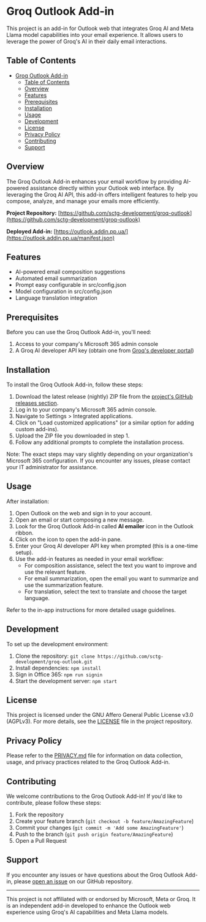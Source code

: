 # Groq Outlook Add-in

This project is an add-in for Outlook web that integrates Groq AI and Meta Llama model capabilities into your email experience. It allows users to leverage the power of Groq's AI in their daily email interactions.

## Table of Contents

- [Groq Outlook Add-in](#groq-outlook-add-in)
  - [Table of Contents](#table-of-contents)
  - [Overview](#overview)
  - [Features](#features)
  - [Prerequisites](#prerequisites)
  - [Installation](#installation)
  - [Usage](#usage)
  - [Development](#development)
  - [License](#license)
  - [Privacy Policy](#privacy-policy)
  - [Contributing](#contributing)
  - [Support](#support)

## Overview

The Groq Outlook Add-in enhances your email workflow by providing AI-powered assistance directly within your Outlook web interface. By leveraging the Groq AI API, this add-in offers intelligent features to help you compose, analyze, and manage your emails more efficiently.

**Project Repository:** [https://github.com/sctg-development/groq-outlook](https://github.com/sctg-development/groq-outlook)

**Deployed Add-in:** [https://outlook.addin.pp.ua/](https://outlook.addin.pp.ua/manifest.json)

## Features

- AI-powered email composition suggestions
- Automated email summarization
- Prompt easy configurable in src/config.json
- Model configuration in src/config.json
- Language translation integration

## Prerequisites

Before you can use the Groq Outlook Add-in, you'll need:

1. Access to your company's Microsoft 365 admin console
2. A Groq AI developer API key (obtain one from [Groq's developer portal](https://console.groq.com))

## Installation

To install the Groq Outlook Add-in, follow these steps:

1. Download the latest release (nightly) ZIP file from the [project's GitHub releases section](https://github.com/sctg-development/groq-outlook/releases).
2. Log in to your company's Microsoft 365 admin console.
3. Navigate to Settings > Integrated applications.
4. Click on "Load customized applications" (or a similar option for adding custom add-ins).
5. Upload the ZIP file you downloaded in step 1.
6. Follow any additional prompts to complete the installation process.

Note: The exact steps may vary slightly depending on your organization's Microsoft 365 configuration. If you encounter any issues, please contact your IT administrator for assistance.

## Usage

After installation:

1. Open Outlook on the web and sign in to your account.
2. Open an email or start composing a new message.
3. Look for the Groq Outlook Add-in called **AI emailer** icon in the Outlook ribbon.
4. Click on the icon to open the add-in pane.
5. Enter your Groq AI developer API key when prompted (this is a one-time setup).
6. Use the add-in features as needed in your email workflow:
   - For composition assistance, select the text you want to improve and use the relevant feature.
   - For email summarization, open the email you want to summarize and use the summarization feature.
   - For translation, select the text to translate and choose the target language.

Refer to the in-app instructions for more detailed usage guidelines.

## Development

To set up the development environment:

1. Clone the repository: `git clone https://github.com/sctg-development/groq-outlook.git`
2. Install dependencies: `npm install`
3. Sign in Office 365: `npm run signin`
4. Start the development server: `npm start`

## License

This project is licensed under the GNU Affero General Public License v3.0 (AGPLv3). For more details, see the [LICENSE](LICENSE.md) file in the project repository.

## Privacy Policy

Please refer to the [PRIVACY.md](PRIVACY.md) file for information on data collection, usage, and privacy practices related to the Groq Outlook Add-in.

## Contributing

We welcome contributions to the Groq Outlook Add-in! If you'd like to contribute, please follow these steps:

1. Fork the repository
2. Create your feature branch (`git checkout -b feature/AmazingFeature`)
3. Commit your changes (`git commit -m 'Add some AmazingFeature'`)
4. Push to the branch (`git push origin feature/AmazingFeature`)
5. Open a Pull Request

## Support

If you encounter any issues or have questions about the Groq Outlook Add-in, please [open an issue](https://github.com/sctg-development/groq-outlook/issues) on our GitHub repository.

---

This project is not affiliated with or endorsed by Microsoft, Meta or Groq. It is an independent add-in developed to enhance the Outlook web experience using Groq's AI capabilities and Meta Llama models.
